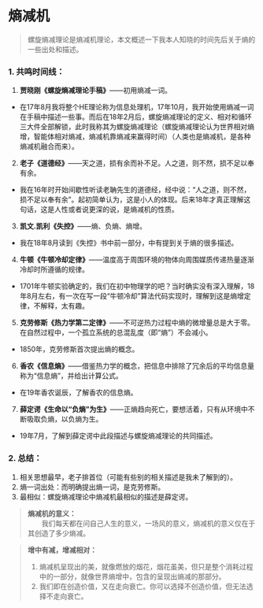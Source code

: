 # 熵减机
> 螺旋熵减理论是熵减机理论，本文概述一下我本人知晓的时间先后关于熵的一些出处和描述。

### 1. 共鸣时间线：

1. **贾晓刚《螺旋熵减理论手稿》**——初用熵减一词。
  * 在17年8月我将整个HE理论称为信息处理机，17年10月，我开始使用熵减一词在手稿中描述一些事。而后在18年2月后，螺旋熵减理论的定义、相对和循环三大件全部解锁，此时我称其为螺旋熵减理论（螺旋熵减理论认为世界相对熵增，智能体相对熵减，熵减机靠熵减来赢得时间）（人类也是熵减机，是各种熵减机融合而来）。


2. **老子《道德经》**——天之道，损有余而补不足。人之道，则不然，损不足以奉有余。
  * 我在16年时开始间歇性听读老聃先生的道德经，经中说：“人之道，则不然，损不足以奉有余”。起初简单认为，这是小人的体现。后来18年才真正理解这句话，这是人性或者说更深的说，是熵减机的性质。


3. **凯文.凯利《失控》**——熵、负熵、熵增。
  * 我在18年8月读到《失控》书中前一部分，中有提到关于熵的很多描述。


4. **牛顿《牛顿冷却定律》**——温度高于周围环境的物体向周围媒质传递热量逐渐冷却时所遵循的规律。
  * 1701年牛顿实验确定的，我们在初中物理学的吧？当时确实没有深入理解，18年8月左右，有一次在写一段“牛顿冷却”算法代码实现时，理解到这是熵增定律，不解释，太有趣。


5. **克劳修斯《热力学第二定律》**——不可逆热力过程中熵的微增量总是大于零。在自然过程中，一个孤立系统的总混乱度（即“熵”）不会减小。
  * 1850年，克劳修斯首次提出熵的概念。


6. **香农《信息熵》**——借鉴热力学的概念，把信息中排除了冗余后的平均信息量称为“信息熵”，并给出计算公式。
  * 在19年香农诞辰，了解香农的信息熵。


7. **薛定谔《生命以“负熵”为生》**——正熵趋向死亡，要想活着，只有从环境中不断吸取负熵，以负熵为生。
  * 19年7月，了解到薛定谔中此段描述与螺旋熵减理论的共同描述。

### 2. 总结：

1. 相关思想最早，老子排首位（可能有些别的相关描述是我未了解到的）。
2. 熵一词出处：而明确提出熵一词，是克劳修斯。
3. 最相似：螺旋熵减理论中熵减机最相似的描述是薛定谔。


> **熵减机的意义：**  
> 　　我们每天都在问自己人生的意义，一场风的意义，熵减机的意义仅在于其创造了多少熵减。

> **增中有减，增减相对：**  
> 1. 熵减机呈现出的美，就像燃放的烟花，烟花虽美，但只是整个消耗过程中的一部分，就像世界熵增中，包含的呈现出熵减的那部分。
> 2. 我们即在创造价值，又在走向衰亡。你可以选择不创造价值，但无法选择不走向衰亡。
